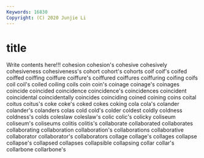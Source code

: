 ```yaml
---
Keywords: 16830
Copyright: (C) 2020 Junjie Li
---
```


# title

Write contents here!!!
cohesion 
cohesion's 
cohesive 
cohesively
cohesiveness 
cohesiveness's 
cohort 
cohort's 
cohorts 
coif 
coif's 
coifed 
coiffed 
coiffing
coiffure 
coiffure's 
coiffured 
coiffures 
coiffuring 
coifing 
coifs 
coil 
coil's 
coiled
coiling 
coils 
coin 
coin's 
coinage 
coinage's 
coinages 
coincide 
coincided 
coincidence
coincidence's 
coincidences 
coincident 
coincidental 
coincidentally 
coincides 
coinciding 
coined 
coining 
coins
coital 
coitus 
coitus's 
coke 
coke's 
coked 
cokes 
coking 
cola 
cola's
colander 
colander's 
colanders 
colas 
cold 
cold's 
colder 
coldest 
coldly 
coldness
coldness's 
colds 
coleslaw 
coleslaw's 
colic 
colic's 
colicky 
coliseum 
coliseum's 
coliseums
colitis 
colitis's 
collaborate 
collaborated 
collaborates 
collaborating 
collaboration 
collaboration's 
collaborations 
collaborative
collaborator 
collaborator's 
collaborators 
collage 
collage's 
collages 
collapse 
collapse's 
collapsed 
collapses
collapsible 
collapsing 
collar 
collar's 
collarbone 
collarbone's 
